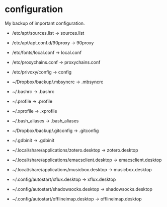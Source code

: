 # configuration

My backup of important configuration.

* /etc/apt/sources.list -> sources.list

* /etc/apt/apt.conf.d/90proxy -> 90proxy

* /etc/fonts/local.conf -> local.conf

* /etc/proxychains.conf -> proxychains.conf

* /etc/privoxy/config -> config

* ~/Dropbox/backup/.mbsyncrc -> .mbsyncrc

* ~/.bashrc -> .bashrc

* ~/.profile -> .profile

* ~/.xprofile -> .xprofile

* ~/.bash\_aliases -> .bash\_aliases

* ~/Dropbox/backup/.gitconfig -> .gitconfig

* ~/.gdbinit -> .gdbinit

* ~/.local/share/applications/zotero.desktop -> zotero.desktop

* ~/.local/share/applications/emacsclient.desktop -> emacsclient.desktop

* ~/.local/share/applications/musicbox.desktop -> musicbox.desktop

* ~/.config/autostart/xflux.desktop -> xflux.desktop

* ~/.config/autostart/shadowsocks.desktop -> shadowsocks.desktop

* ~/.config/autostart/offlineimap.desktop -> offlineimap.desktop
